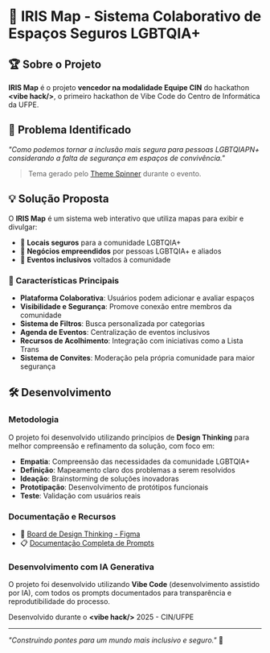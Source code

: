 # 🌈 IRIS Map - Sistema Colaborativo de Espaços Seguros LGBTQIA+

## 🏆 Sobre o Projeto

**IRIS Map** é o projeto **vencedor na modalidade Equipe CIN** do hackathon **\<vibe hack/>**, o primeiro hackathon de Vibe Code do Centro de Informática da UFPE.

## 🎯 Problema Identificado

*"Como podemos tornar a inclusão mais segura para pessoas LGBTQIAPN+ considerando a falta de segurança em espaços de convivência."*

> Tema gerado pelo [Theme Spinner](https://vibe-theme-spinner.lovable.app/) durante o evento.

## 💡 Solução Proposta

O **IRIS Map** é um sistema web interativo que utiliza mapas para exibir e divulgar:

- 🏢 **Locais seguros** para a comunidade LGBTQIA+
- 🏪 **Negócios empreendidos** por pessoas LGBTQIA+ e aliados
- 📅 **Eventos inclusivos** voltados à comunidade

### 🌟 Características Principais

- **Plataforma Colaborativa**: Usuários podem adicionar e avaliar espaços
- **Visibilidade e Segurança**: Promove conexão entre membros da comunidade
- **Sistema de Filtros**: Busca personalizada por categorias
- **Agenda de Eventos**: Centralização de eventos inclusivos
- **Recursos de Acolhimento**: Integração com iniciativas como a Lista Trans
- **Sistema de Convites**: Moderação pela própria comunidade para maior segurança

## 🛠️ Desenvolvimento

### Metodologia
O projeto foi desenvolvido utilizando princípios de **Design Thinking** para melhor compreensão e refinamento da solução, com foco em:

- **Empatia**: Compreensão das necessidades da comunidade LGBTQIA+
- **Definição**: Mapeamento claro dos problemas a serem resolvidos
- **Ideação**: Brainstorming de soluções inovadoras
- **Prototipação**: Desenvolvimento de protótipos funcionais
- **Teste**: Validação com usuários reais

### Documentação e Recursos
- 🎨 [Board de Design Thinking - Figma](https://www.figma.com/board/eyUcflwro7i28qXQVRZP6C/Vibe-Hack?node-id=0-1&t=7tXjnPQqB82aulJ7-1)
- 📋 [Documentação Completa de Prompts](https://docs.google.com/document/d/1VtzeHyn43ZL3hyv34rRS-MwVtEGDCDYQFvZKwrKnlTU/edit?usp=sharing)

### Desenvolvimento com IA Generativa
O projeto foi desenvolvido utilizando **Vibe Code** (desenvolvimento assistido por IA), com todos os prompts documentados para transparência e reprodutibilidade do processo.


Desenvolvido durante o **\<vibe hack/>** 2025 - CIN/UFPE

---

*"Construindo pontes para um mundo mais inclusivo e seguro."* 🌈

